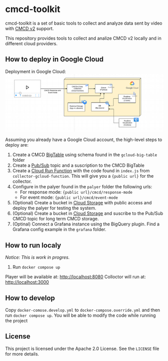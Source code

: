 # cmcd-toolkit

cmcd-toolkit is a set of basic tools to collect and analyze data sent by video with [CMCD v2](https://github.com/cta-wave/common-media-client-data) support.

This repository provides tools to collect and analize CMCD v2 locally and in different cloud providers.

## How to deploy in Google Cloud

Deployment in Google Cloud:
![CMCD Toolkit Google Cloud Deployment Example](docs/gcloud-example.png)

Assuming you already have a Google Cloud account, the high-level steps to deploy are:
1. Create a CMCD [BigTable](https://cloud.google.com/bigtable) using schema found in the `gcloud-big-table` folder
2. Create a [Pub/Sub](https://cloud.google.com/pubsub) topic and a suscription to the CMCD BigTable
3. Create a [Cloud Run Function](https://cloud.google.com/functions) with the code found in `index.js` from `collector-gcloud-function`. This will give you a `{public url}` for the collector.
4. Configure in the palyer found in the `palyer` folder the following urls:
    * For response mode: `{public url}/cmcd/response-mode`
    * For event mode: `{public url}/cmcd/event-mode`
5. (Optional) Create a bucket in [Cloud Storage](https://cloud.google.com/storage) with public access and deploy the palyer for testing the system.
6. (Optional) Create a bucket in [Cloud Storage](https://cloud.google.com/storage) and suscribe to the Pub/Sub CMCD topic for long term CMCD storage.
7. (Optinal) Connect a Grafana instance using the BigQuery plugin. Find a Grafana config example in the `grafana` folder.

## How to run localy

*Notice: This is work in progres.*

1. Run `docker compose up`

Player will be available at: [http://localhost:8080](http://localhost:8080)
Colloctor will run at: [http://localhost:3000](http://localhost:3000)

## How to develop

Copy `docker-comose.develop.yml` to `docker-compose.override.yml` and then run `docker compose up`. You will be able to modify the code while running the project

## License

This project is licensed under the Apache 2.0 License. See the `LICENSE` file for more details.
